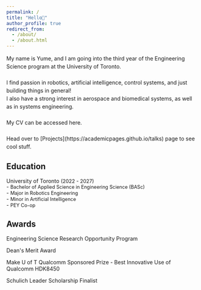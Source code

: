 ```yaml
---
permalink: /
title: "Hello👋"
author_profile: true
redirect_from: 
  - /about/
  - /about.html
---
```


<span style="line-height: 1.5;">
  My name is Yume, and I am going into the third year of the Engineering Science program at the University of Toronto. <br>
  <br>
  I find passion in robotics, artificial intelligence, control systems, and just building things in general!<br>
  I also have a strong interest in aerospace and biomedical systems, as well as in systems engineering.<br>
  <br>
  My CV can be accessed here. <br>
  <br>
  Head over to [Projects](https://academicpages.github.io/talks) page to see cool stuff.
</span>


Education
------
<p style="line-height: 1.1;">
  University of Toronto <span style="font-size: 0.94em;">(2022 - 2027)</span><br>
  - <span style="font-size: 0.9em;">Bachelor of Applied Science in Engineering Science (BASc)</span><br>
  - <span style="font-size: 0.9em;">Major in Robotics Engineering</span><br>  
  - <span style="font-size: 0.9em;">Minor in Artificial Intelligence</span><br>  
  - <span style="font-size: 0.9em;">PEY Co-op</span>
</p>

Awards
------
Engineering Science Research Opportunity Program 

Dean's Merit Award 

Make U of T Qualcomm Sponsored Prize - Best Innovative Use of Qualcomm HDK8450

Schulich Leader Scholarship Finalist